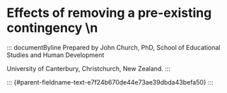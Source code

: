 # Effects of removing a pre-existing contingency \n

::: documentByline
Prepared by John Church, PhD, School of Educational Studies and Human
Development

University of Canterbury, Christchurch, New Zealand.
:::

::: {#parent-fieldname-text-e7f24b670de44e73ae39dbda43befa50}
:::
